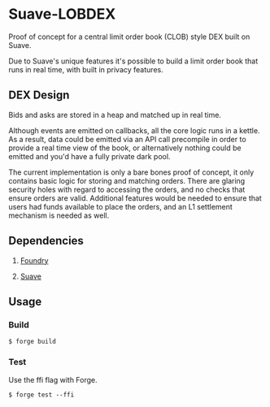# Suave-LOBDEX

Proof of concept for a central limit order book (CLOB) style DEX built on Suave.

Due to Suave's unique features it's possible to build a limit order book that runs in real time, with built in privacy features.


## DEX Design

Bids and asks are stored in a heap and matched up in real time.

Although events are emitted on callbacks, all the core logic runs in a kettle.  As a result, data could be emitted via an API call precompile in order to provide a real time view of the book, or alternatively nothing could be emitted and you'd have a fully private dark pool.

The current implementation is only a bare bones proof of concept, it only contains basic logic for storing and matching orders.  There are glaring security holes with regard to accessing the orders, and no checks that ensure orders are valid.  Additional features would be needed to ensure that users had funds available to place the orders, and an L1 settlement mechanism is needed as well.


## Dependencies
1. <a href=https://book.getfoundry.sh/getting-started/installation>Foundry</a>

2. <a href=https://github.com/flashbots/suave-geth>Suave</a>


## Usage

### Build

```shell
$ forge build
```

### Test

Use the ffi flag with Forge.

```shell
$ forge test --ffi
```
